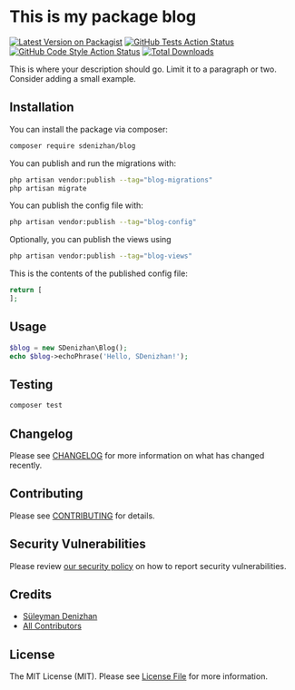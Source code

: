 # This is my package blog

[![Latest Version on Packagist](https://img.shields.io/packagist/v/sdenizhan/blog.svg?style=flat-square)](https://packagist.org/packages/sdenizhan/blog)
[![GitHub Tests Action Status](https://img.shields.io/github/actions/workflow/status/sdenizhan/blog/run-tests.yml?branch=main&label=tests&style=flat-square)](https://github.com/sdenizhan/blog/actions?query=workflow%3Arun-tests+branch%3Amain)
[![GitHub Code Style Action Status](https://img.shields.io/github/actions/workflow/status/sdenizhan/blog/fix-php-code-styling.yml?branch=main&label=code%20style&style=flat-square)](https://github.com/sdenizhan/blog/actions?query=workflow%3A"Fix+PHP+code+styling"+branch%3Amain)
[![Total Downloads](https://img.shields.io/packagist/dt/sdenizhan/blog.svg?style=flat-square)](https://packagist.org/packages/sdenizhan/blog)



This is where your description should go. Limit it to a paragraph or two. Consider adding a small example.

## Installation

You can install the package via composer:

```bash
composer require sdenizhan/blog
```

You can publish and run the migrations with:

```bash
php artisan vendor:publish --tag="blog-migrations"
php artisan migrate
```

You can publish the config file with:

```bash
php artisan vendor:publish --tag="blog-config"
```

Optionally, you can publish the views using

```bash
php artisan vendor:publish --tag="blog-views"
```

This is the contents of the published config file:

```php
return [
];
```

## Usage

```php
$blog = new SDenizhan\Blog();
echo $blog->echoPhrase('Hello, SDenizhan!');
```

## Testing

```bash
composer test
```

## Changelog

Please see [CHANGELOG](CHANGELOG.md) for more information on what has changed recently.

## Contributing

Please see [CONTRIBUTING](.github/CONTRIBUTING.md) for details.

## Security Vulnerabilities

Please review [our security policy](../../security/policy) on how to report security vulnerabilities.

## Credits

- [Süleyman Denizhan](https://github.com/sDenizhan)
- [All Contributors](../../contributors)

## License

The MIT License (MIT). Please see [License File](LICENSE.md) for more information.
